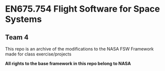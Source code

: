 # EN675.754 Flight Software for Space Systems
## Team 4

This repo is an archive of the modifications to the NASA FSW Framework made for class exercise/projects

**All rights to the base framework in this repo belong to NASA**
